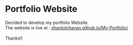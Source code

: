 # Portfolio Website

Decided to develop my portfolio Website.
<br/>
The website is live at : <a href="https://shardulchavan.github.io/My-Portfolio/">shardulchavan.github.io/My-Portfolio/</a>
<br/>
<br/>
Thanks!!
